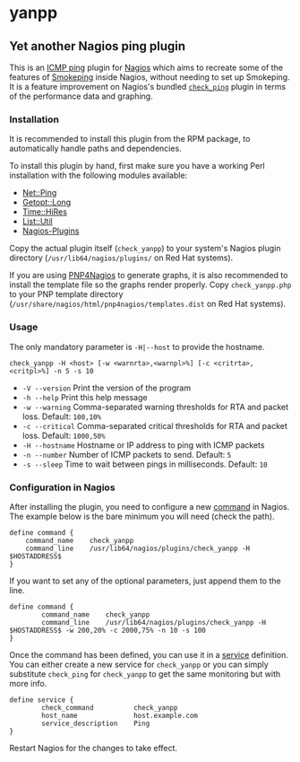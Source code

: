 # yanpp
## Yet another Nagios ping plugin

This is an [ICMP ping](https://en.wikipedia.org/wiki/Ping_(networking_utility)) plugin
for [Nagios](https://www.nagios.org/) which aims to recreate some of the features of
[Smokeping](http://oss.oetiker.ch/smokeping/) inside Nagios, without needing to
set up Smokeping. It is a feature improvement on Nagios's bundled
[`check_ping`](https://www.monitoring-plugins.org/doc/man/check_ping.html)
plugin in terms of the performance data and graphing.

### Installation

It is recommended to install this plugin from the RPM package, to automatically handle
paths and dependencies.

To install this plugin by hand, first make sure you have a working Perl installation
with the following modules available:
* [Net::Ping](http://search.cpan.org/~smpeters/Net-Ping-2.41/lib/Net/Ping.pm)
* [Getopt::Long](http://search.cpan.org/~rse/lcwa-1.0.0/lib/getoptlong/Long.pm)
* [Time::HiRes](http://search.cpan.org/dist/Time-HiRes/HiRes.pm)
* [List::Util](http://search.cpan.org/~pevans/Scalar-List-Utils-1.45/lib/List/Util.pm)
* [Nagios-Plugins](https://nagios-plugins.org/)

Copy the actual plugin itself (`check_yanpp`) to your system's Nagios plugin directory
(`/usr/lib64/nagios/plugins/` on Red Hat systems).

If you are using [PNP4Nagios](https://docs.pnp4nagios.org/start) to generate graphs,
it is also recommended to install the template file so the graphs render properly.
Copy `check_yanpp.php` to your PNP template directory
(`/usr/share/nagios/html/pnp4nagios/templates.dist` on Red Hat systems).

### Usage

The only mandatory parameter is `-H|--host` to provide the hostname.

```
check_yanpp -H <host> [-w <warnrta>,<warnpl>%] [-c <critrta>,<critpl>%] -n 5 -s 10
```

* `-V --version`    Print the version of the program
* `-h --help`       Print this help message
* `-w --warning`    Comma-separated warning thresholds for RTA and packet loss. Default: `100,10%`
* `-c --critical`   Comma-separated critical thresholds for RTA and packet loss. Default: `1000,50%`
* `-H --hostname`   Hostname or IP address to ping with ICMP packets
* `-n --number`     Number of ICMP packets to send. Default: `5`
* `-s --sleep`      Time to wait between pings in milliseconds. Default: `10`

### Configuration in Nagios

After installing the plugin, you need to configure a new
[command](https://assets.nagios.com/downloads/nagioscore/docs/nagioscore/3/en/objectdefinitions.html#command)
in Nagios. The example below is the bare minimum you will need (check the path).

```
define command {
	command_name	check_yanpp
	command_line	/usr/lib64/nagios/plugins/check_yanpp -H $HOSTADDRESS$
}
```

If you want to set any of the optional parameters, just append them to the line.

```
define command {
        command_name    check_yanpp
        command_line    /usr/lib64/nagios/plugins/check_yanpp -H $HOSTADDRESS$ -w 200,20% -c 2000,75% -n 10 -s 100
}
```

Once the command has been defined, you can use it in a
[service](https://assets.nagios.com/downloads/nagioscore/docs/nagioscore/3/en/objectdefinitions.html#service)
definition. You can either create a new service for `check_yanpp` or you can simply substitute `check_ping`
for `check_yanpp` to get the same monitoring but with more info.

```
define service {
        check_command          check_yanpp
        host_name              host.example.com
        service_description    Ping
}
```

Restart Nagios for the changes to take effect.
